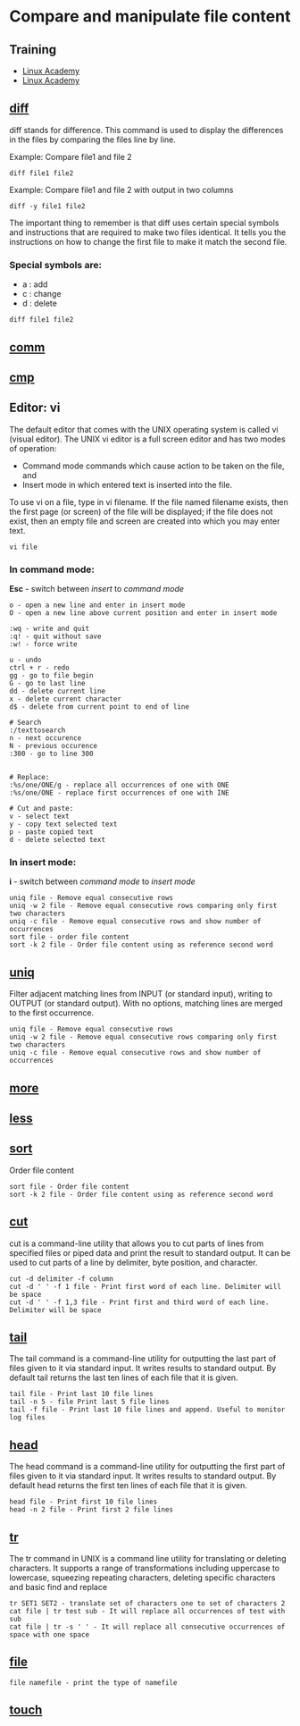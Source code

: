 # Compare and manipulate file content

## Training
* [Linux Academy](https://linuxacademy.com/cp/courses/lesson/course/5411/lesson/4/module/428)
* [Linux Academy](https://linuxacademy.com/cp/courses/lesson/course/5411/lesson/5/module/428)

## [diff](https://www.geeksforgeeks.org/diff-command-linux-examples/)
diff stands for difference. This command is used to display the differences in the files by comparing the files line by line.

Example: Compare file1 and file 2
```
diff file1 file2
```

Example: Compare file1 and file 2 with output in two columns
```
diff -y file1 file2
```

The important thing to remember is that diff uses certain special symbols and instructions that are required to make two files identical. It tells you the instructions on how to change the first file to make it match the second file.

### Special symbols are:
* a : add
* c : change
* d : delete

```
diff file1 file2
```

## [comm]()

## [cmp]()

## Editor: vi
The default editor that comes with the UNIX operating system is called vi (visual editor). The UNIX vi editor is a full screen editor and has two modes of operation:
* Command mode commands which cause action to be taken on the file, and
* Insert mode in which entered text is inserted into the file.

To use vi on a file, type in vi filename. If the file named filename exists, then the first page (or screen) of the file will be displayed; if the file does not exist, then an empty file and screen are created into which you may enter text.
```
vi file
```

### In command mode:
**Esc** - switch between *insert* to *command mode*
```
o - open a new line and enter in insert mode
O - open a new line above current position and enter in insert mode

:wq - write and quit
:q! - quit without save
:w! - force write

u - undo
ctrl + r - redo
gg - go to file begin
G - go to last line
dd - delete current line
x - delete current character
d$ - delete from current point to end of line

# Search
:/texttosearch
n - next occurence
N - previous occurence
:300 - go to line 300


# Replace:
:%s/one/ONE/g - replace all occurrences of one with ONE
:%s/one/ONE - replace first occurrences of one with INE

# Cut and paste:
v - select text
y - copy text selected text
p - paste copied text
d - delete selected text
```

### In insert mode:
**i** - switch between *command mode* to *insert mode*
```
uniq file - Remove equal consecutive rows
uniq -w 2 file - Remove equal consecutive rows comparing only first two characters
uniq -c file - Remove equal consecutive rows and show number of occurrences
sort file - order file content
sort -k 2 file - Order file content using as reference second word 
```

## [uniq](https://www.geeksforgeeks.org/uniq-command-in-linux-with-examples/)
Filter adjacent matching lines from INPUT (or standard input), writing to OUTPUT (or standard output). With no options, matching lines are merged to the first occurrence.
```
uniq file - Remove equal consecutive rows
uniq -w 2 file - Remove equal consecutive rows comparing only first two characters
uniq -c file - Remove equal consecutive rows and show number of occurrences
```

## [more]()

## [less]()

## [sort](https://www.geeksforgeeks.org/sort-command-linuxunix-examples/)
Order file content
```
sort file - Order file content
sort -k 2 file - Order file content using as reference second word 
```

## [cut](https://www.geeksforgeeks.org/cut-command-linux-examples/)
cut is a command-line utility that allows you to cut parts of lines from specified files or piped data and print the result to standard output. It can be used to cut parts of a line by delimiter, byte position, and character.
```
cut -d delimiter -f column
cut -d ' ' -f 1 file - Print first word of each line. Delimiter will be space
cut -d ' ' -f 1,3 file - Print first and third word of each line. Delimiter will be space
```

## [tail](https://www.geeksforgeeks.org/tail-command-linux-examples/)
The tail command is a command-line utility for outputting the last part of files given to it via standard input. It writes results to standard output. By default tail returns the last ten lines of each file that it is given. 
```
tail file - Print last 10 file lines
tail -n 5 - file Print last 5 file lines
tail -f file - Print last 10 file lines and append. Useful to monitor log files
```

## [head](https://www.geeksforgeeks.org/head-command-linux-examples/)
The head command is a command-line utility for outputting the first part of files given to it via standard input. It writes results to standard output. By default head returns the first ten lines of each file that it is given.
```
head file - Print first 10 file lines
head -n 2 file - Print first 2 file lines
```

## [tr](https://www.geeksforgeeks.org/tr-command-in-unix-linux-with-examples/)
The tr command in UNIX is a command line utility for translating or deleting characters. It supports a range of transformations including uppercase to lowercase, squeezing repeating characters, deleting specific characters and basic find and replace
```
tr SET1 SET2 - translate set of characters one to set of characters 2
cat file | tr test sub - It will replace all occurrences of test with sub
cat file | tr -s ' ' - It will replace all consecutive occurrences of space with one space
```

## [file](https://www.geeksforgeeks.org/file-command-in-linux-with-examples/)
```
file namefile - print the type of namefile
```

## [touch]()
